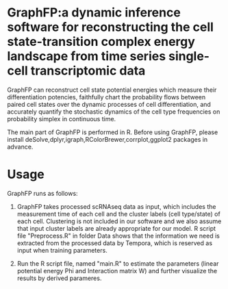 # GraphFP:a dynamic inference software for reconstructing the cell state-transition complex energy landscape from time series single-cell transcriptomic data

GraphFP can reconstruct cell state potential energies which measure their differentiation potencies, 
faithfully chart the probability flows between paired cell states over the dynamic processes of cell differentiation, 
and accurately quantify the stochastic dynamics of the cell type frequencies on probability simplex in continuous time.

The main part of GraphFP is performed in R. Before using GraphFP, please install deSolve,dplyr,igraph,RColorBrewer,corrplot,ggplot2 packages in advance. 

# Usage
GraphFP runs as follows: 

1. GraphFP takes processed scRNAseq data as input, which includes the measurement time of each cell and the cluster labels (cell type/state) of each cell. Clustering is not included in our software and we also assume that input cluster labels are already appropriate for our model. R script file "Preprocess.R" in folder Data shows that the information we need is extracted from the processed data by Tempora, which is reserved as input when training parameters.

2. Run the R script file, named "main.R" to estimate the parameters (linear potential energy Phi and Interaction matrix W) and further visualize the results by derived parameres. 



